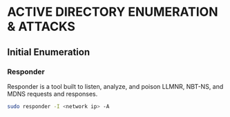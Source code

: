 # ACTIVE DIRECTORY ENUMERATION & ATTACKS

## Initial Enumeration

### Responder
Responder is a tool built to listen, analyze, and poison LLMNR, NBT-NS, and MDNS requests and responses.

```sh
sudo responder -I <network ip> -A 
```
